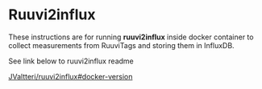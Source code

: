 # Ruuvi2influx

These instructions are for running **ruuvi2influx** inside docker container to
collect measurements from RuuviTags and storing them in InfluxDB.

See link below to ruuvi2influx readme

[JValtteri/ruuvi2influx#docker-version](https://github.com/JValtteri/ruuvi2influx#docker-version)
